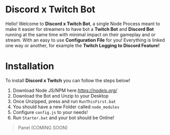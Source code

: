 # Discord x Twitch Bot

Hello! Welcome to **Discord x Twitch Bot**, a single Node Process meant to make it easier for streamers to have bot a **Twitch Bot** and **Discord Bot** running at the same time with minimal impact on their gameplay and or stream. With an easy to use **Configuration File** for you! Everything is linked one way or another, for example the **Twitch Logging to Discord Feature!**


# Installation

To install **Discord x Twitch** you can follow the steps below!
1. Download Node JS/NPM here *https://nodejs.org/*
2. Download the Bot and Unzip to your Desktop
3. Once Unzipped, press and run ```RunThisFirst.bat```
4. You should have a new Folder called ```node_modules```
5. Configure ```config.js``` to your needs!
6. Run ```Starter.bat``` and your bot should be Online!

>Panel (COMING SOON)

